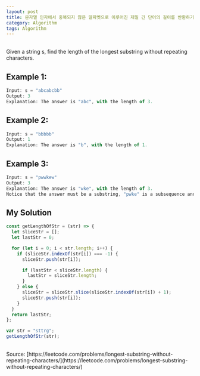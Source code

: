 ```yaml
---
layout: post
title: 문자열 인자에서 중복되지 않은 알파벳으로 이루어진 제일 긴 단어의 길이를 반환하기
category: Algorithm
tags: Algorithm
---
```


<br>
Given a string s, find the length of the longest substring without repeating characters.

## Example 1:

```jsx
Input: s = "abcabcbb"
Output: 3
Explanation: The answer is "abc", with the length of 3.
```

## Example 2:

```jsx
Input: s = "bbbbb"
Output: 1
Explanation: The answer is "b", with the length of 1.
```

## Example 3:

```jsx
Input: s = "pwwkew"
Output: 3
Explanation: The answer is "wke", with the length of 3.
Notice that the answer must be a substring, "pwke" is a subsequence and not a substring.
```

## My Solution

```jsx
const getLengthOfStr = (str) => {
  let sliceStr = [];
  let lastStr = 0;

  for (let i = 0; i < str.length; i++) {
    if (sliceStr.indexOf(str[i]) === -1) {
      sliceStr.push(str[i]);

      if (lastStr < sliceStr.length) {
        lastStr = sliceStr.length;
      }
    } else {
      sliceStr = sliceStr.slice(sliceStr.indexOf(str[i]) + 1);
      sliceStr.push(str[i]);
    }
  }
  return lastStr;
};

var str = "sttrg";
getLengthOfStr(str);
```

<br>
Source: [https://leetcode.com/problems/longest-substring-without-repeating-characters/](https://leetcode.com/problems/longest-substring-without-repeating-characters/)
